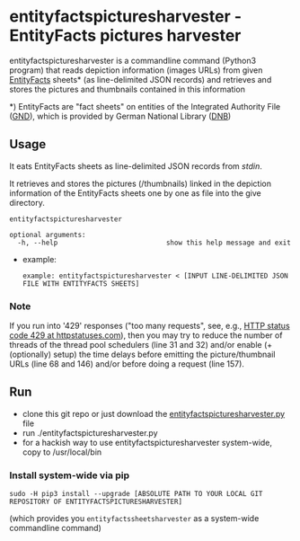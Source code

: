 # entityfactspicturesharvester - EntityFacts pictures harvester

entityfactspicturesharvester is a commandline command (Python3 program) that reads depiction information (images URLs) from given [EntityFacts](https://www.dnb.de/EN/Professionell/Metadatendienste/Datenbezug/Entity-Facts/entity-facts_node.html) sheets* (as line-delimited JSON records) and retrieves and stores the pictures and thumbnails contained in this information

*) EntityFacts are "fact sheets" on entities of the Integrated Authority File ([GND](https://www.dnb.de/EN/Professionell/Standardisierung/GND/gnd_node.html)), which is provided by German National Library ([DNB](https://www.dnb.de/EN/Home/home_node.html))

## Usage

It eats EntityFacts sheets as line-delimited JSON records from *stdin*.

It retrieves and stores the pictures (/thumbnails) linked in the depiction information of the EntityFacts sheets one by one as file into the give directory.

```
entityfactspicturesharvester

optional arguments:
  -h, --help                           show this help message and exit
```

* example:
    ```
    example: entityfactspicturesharvester < [INPUT LINE-DELIMITED JSON FILE WITH ENTITYFACTS SHEETS]
    ```

### Note

If you run into '429' responses ("too many requests", see, e.g., [HTTP status code 429 at httpstatuses.com](https://httpstatuses.com/429)), then you may try to reduce the number of threads of the thread pool schedulers (line 31 and 32) and/or enable (+ (optionally) setup) the time delays before emitting the picture/thumbnail URLs (line 68 and 146) and/or before doing a request (line 157).

## Run

* clone this git repo or just download the [entityfactspicturesharvester.py](entityfactspicturesharvester/entityfactspicturesharvester.py) file
* run ./entityfactspicturesharvester.py
* for a hackish way to use entityfactspicturesharvester system-wide, copy to /usr/local/bin

### Install system-wide via pip

```
sudo -H pip3 install --upgrade [ABSOLUTE PATH TO YOUR LOCAL GIT REPOSITORY OF ENTITYFACTSPICTURESHARVESTER]
```
(which provides you ```entityfactssheetsharvester``` as a system-wide commandline command)
